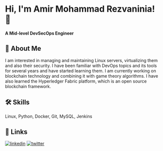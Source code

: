 
# Hi, I'm Amir Mohammad Rezvaninia! 👋



#### A Mid-level DevSecOps Engineer

## 🚀 About Me
I am interested in managing and maintaining Linux servers, virtualizing them and also their security. I have been familiar with DevOps topics and its tools for several years and have started learning them.
I am currently working on blockchain technology and combining it with game theory algorithms. I have also learned the Hyperledger Fabric platform, which is an open source blockchain framework.


## 🛠 Skills
Linux, Python, Docker, Git, MySQL, Jenkins

## 🔗 Links
[![linkedin](https://img.shields.io/badge/linkedin-0A66C2?style=for-the-badge&logo=linkedin&logoColor=white)](https://www.linkedin.com/in/amirmohammadrezvaninia/)
[![twitter](https://img.shields.io/badge/twitter-1DA1F2?style=for-the-badge&logo=twitter&logoColor=white)](https://twitter.com/amir_mohammadre)


